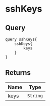 # sshKeys

## Query

```
query sshKeys{
    sshKeys{
        keys
    }
}
```

## Returns

Name | Type
---- | ----
keys | `String`
